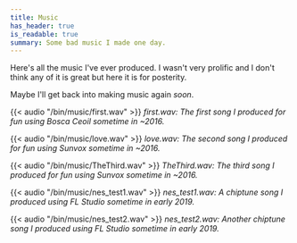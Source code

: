 ```yaml
---
title: Music
has_header: true
is_readable: true
summary: Some bad music I made one day.
---
```


Here's all the music I've ever produced. I wasn't very prolific and I don't think any of it is great but here it is for posterity.

Maybe I'll get back into making music again _soon_.

{{< audio "/bin/music/first.wav"  >}} _first.wav: The first song I produced for fun using Bosca Ceoil sometime in ~2016._

{{< audio "/bin/music/love.wav"  >}} _love.wav: The second song I produced for fun using Sunvox sometime in ~2016._

{{< audio "/bin/music/TheThird.wav"  >}} _TheThird.wav: The third song I produced for fun using Sunvox sometime in ~2016._

{{< audio "/bin/music/nes_test1.wav"  >}} _nes_test1.wav: A chiptune song I produced using FL Studio sometime in early 2019._

{{< audio "/bin/music/nes_test2.wav"  >}} _nes_test2.wav: Another chiptune song I produced using FL Studio sometime in early 2019._
